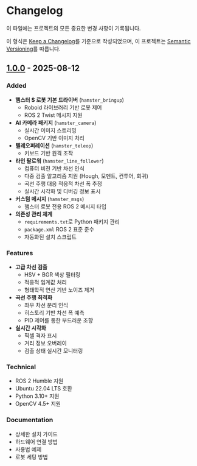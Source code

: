 # Changelog

이 파일에는 프로젝트의 모든 중요한 변경 사항이 기록됩니다.

이 형식은 [Keep a Changelog](https://keepachangelog.com/en/1.0.0/)를 기준으로 작성되었으며,
이 프로젝트는 [Semantic Versioning](https://semver.org/spec/v2.0.0.html)를 따릅니다.

## [1.0.0] - 2025-08-12

### Added
- **햄스터 S 로봇 기본 드라이버** (`hamster_bringup`)
  - Roboid 라이브러리 기반 로봇 제어
  - ROS 2 Twist 메시지 지원
- **AI 카메라 패키지** (`hamster_camera`)
  - 실시간 이미지 스트리밍
  - OpenCV 기반 이미지 처리
- **텔레오퍼레이션** (`hamster_teleop`)
  - 키보드 기반 원격 조작
- **라인 팔로워** (`hamster_line_follower`)
  - 컴퓨터 비전 기반 차선 인식
  - 다중 검출 알고리즘 지원 (Hough, 모멘트, 컨투어, 회귀)
  - 곡선 주행 대응 적응적 차선 폭 추정
  - 실시간 시각화 및 디버깅 정보 표시
- **커스텀 메시지** (`hamster_msgs`)
  - 햄스터 로봇 전용 ROS 2 메시지 타입
- **의존성 관리 체계**
  - `requirements.txt`로 Python 패키지 관리
  - `package.xml` ROS 2 표준 준수
  - 자동화된 설치 스크립트

### Features
- **고급 차선 검출**
  - HSV + BGR 색상 필터링
  - 적응적 임계값 처리
  - 형태학적 연산 기반 노이즈 제거
- **곡선 주행 최적화**
  - 좌우 차선 분리 인식
  - 히스토리 기반 차선 폭 예측
  - PID 제어를 통한 부드러운 조향
- **실시간 시각화**
  - 픽셀 격자 표시
  - 거리 정보 오버레이
  - 검출 상태 실시간 모니터링

### Technical
- ROS 2 Humble 지원
- Ubuntu 22.04 LTS 호환
- Python 3.10+ 지원
- OpenCV 4.5+ 지원

### Documentation
- 상세한 설치 가이드
- 하드웨어 연결 방법
- 사용법 예제
- 로봇 세팅 방법

[1.0.0]: https://github.com/hcooch2ch3/hamster-autodrive-ros/releases/tag/v1.0.0
